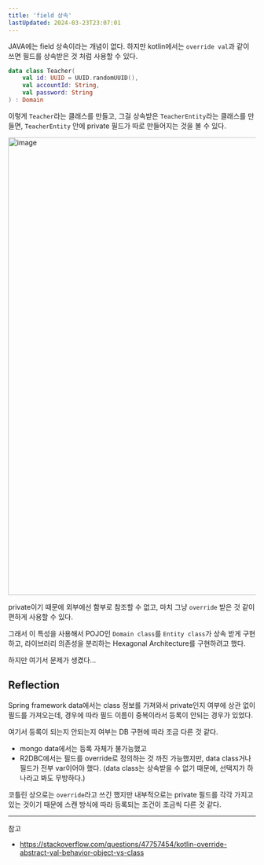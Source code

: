 ```yaml
---
title: 'field 상속'
lastUpdated: 2024-03-23T23:07:01
---
```


JAVA에는 field 상속이라는 개념이 없다. 하지만 kotlin에서는 `override val`과 같이 쓰면 필드를 상속받은 것 처럼 사용할 수 있다.

```kotlin
data class Teacher(
    val id: UUID = UUID.randomUUID(),
    val accountId: String,
    val password: String
) : Domain
```

이렇게 `Teacher`라는 클래스를 만들고, 그걸 상속받은 `TeacherEntity`라는 클래스를 만들면, `TeacherEntity` 안에 private 필드가 따로 만들어지는 것을 볼 수 있다.

<img width="932" alt="image" src="https://user-images.githubusercontent.com/81006587/232469145-10c155cb-cb5c-49b9-9fd3-2181f75a737f.png">

private이기 때문에 외부에선 함부로 참조할 수 없고, 마치 그냥 `override` 받은 것 같이 편하게 사용할 수 있다.

그래서 이 특성을 사용해서 POJO인 `Domain class`를 `Entity class`가 상속 받게 구현하고, 라이브러리 의존성을 분리하는 Hexagonal Architecture를 구현하려고 했다.

하지만 여기서 문제가 생겼다...

## Reflection

Spring framework data에서는 class 정보를 가져와서 private인지 여부에 상관 없이 필드를 가져오는데, 경우에 따라 필드 이름이 중복이라서 등록이 안되는 경우가 있었다.

여기서 등록이 되는지 안되는지 여부는 DB 구현에 따라 조금 다른 것 같다.
- mongo data에서는 등록 자체가 불가능했고
- R2DBC에서는 필드를 override로 정의하는 것 까진 가능했지만, data class거나 필드가 전부 var이어야 했다. (data class는 상속받을 수 없기 때문에, 선택지가 하나라고 봐도 무방하다.)

코틀린 상으로는 `override`라고 쓰긴 했지만 내부적으로는 private 필드를 각각 가지고 있는 것이기 때문에 스캔 방식에 따라 등록되는 조건이 조금씩 다른 것 같다. 


---

참고

- https://stackoverflow.com/questions/47757454/kotlin-override-abstract-val-behavior-object-vs-class